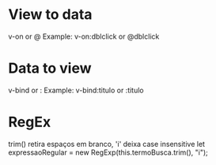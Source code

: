 
# View to data
v-on or @
Example: v-on:dblclick or @dblclick

# Data to view
v-bind or :
Example: v-bind:titulo or :titulo

# ##

# RegEx
trim() retira espaços em branco, 'i' deixa case insensitive
let expressaoRegular = new RegExp(this.termoBusca.trim(), "i");
